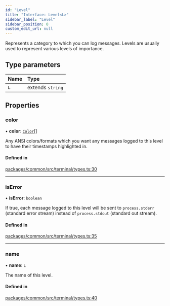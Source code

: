 ```yaml
---
id: "Level"
title: "Interface: Level<L>"
sidebar_label: "Level"
sidebar_position: 0
custom_edit_url: null
---
```


Represents a category to which you can log messages. Levels are usually used to represent various levels of importance.

## Type parameters

| Name | Type             |
| :--- | :--------------- |
| `L`  | extends `string` |

## Properties

### color

• **color**: [`Color`](../modules.md#color)[]

Any ANSI colors/formats which you want any messages logged to this level to have their timestamps highlighted in.

#### Defined in

[packages/common/src/terminal/types.ts:30](https://github.com/armitjs/armit/blob/d092d77/packages/common/src/terminal/types.ts#L30)

---

### isError

• **isError**: `boolean`

If true, each message logged to this level will be sent to `process.stderr` (standard error stream) instead of `process.stdout` (standard out stream).

#### Defined in

[packages/common/src/terminal/types.ts:35](https://github.com/armitjs/armit/blob/d092d77/packages/common/src/terminal/types.ts#L35)

---

### name

• **name**: `L`

The name of this level.

#### Defined in

[packages/common/src/terminal/types.ts:40](https://github.com/armitjs/armit/blob/d092d77/packages/common/src/terminal/types.ts#L40)
